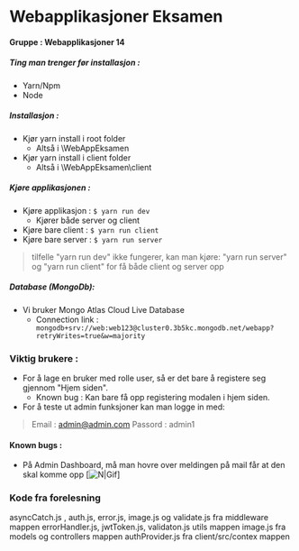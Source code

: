 # Webapplikasjoner Eksamen
#### Gruppe : Webapplikasjoner 14

##### Ting man trenger før installasjon :
- Yarn/Npm
- Node 

##### Installasjon :
 - Kjør yarn install i root folder 
    - Altså i \WebAppEksamen
 - Kjør yarn install i client folder
    - Altså i \WebAppEksamen\client
    
##### Kjøre applikasjonen : 
 - Kjøre applikasjon : ```$ yarn run dev```
    - Kjører både server og client
 - Kjøre bare client : ```$ yarn run client```
 - Kjøre bare server : ```$ yarn run server```

>tilfelle "yarn run dev" ikke fungerer, kan man kjøre: "yarn run server" og 
>"yarn run client" 
>for få både client og server opp
##### Database (MongoDb):
 - Vi bruker Mongo Atlas Cloud Live Database
    - Connection link : ``` mongodb+srv://web:web123@cluster0.3b5kc.mongodb.net/webapp?retryWrites=true&w=majority```
### Viktig brukere : 
 - For å lage en bruker med rolle user, så er det bare å registere seg gjennom "Hjem siden".
    - Known bug : Kan bare få opp registering modalen i hjem siden. 
 - For å teste ut admin funksjoner kan man logge in med:
 > Email : admin@admin.com
 >Passord : admin1

#### Known bugs : 
 - På Admin Dashboard, må man hovre over meldingen på mail får at den skal komme opp
    [![N|Gif](https://gyazo.com/5e2a95959ec2423ad3bf4818d1d2fb93.gif)]
    
### Kode fra forelesning
asyncCatch.js , auth.js, error.js, image.js og validate.js fra middleware mappen
errorHandler.js, jwtToken.js, validaton.js utils mappen
image.js fra models og controllers mappen
authProvider.js fra client/src/contex mappen 

